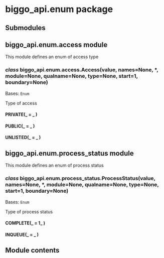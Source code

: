 # biggo_api.enum package

## Submodules

## biggo_api.enum.access module

This module defines an enum of access type


### _class_ biggo_api.enum.access.Access(value, names=None, \*, module=None, qualname=None, type=None, start=1, boundary=None)
Bases: `Enum`

Type of access


#### PRIVATE(_ = _ )

#### PUBLIC(_ = _ )

#### UNLISTED(_ = _ )
## biggo_api.enum.process_status module

This module defines an enum of process status


### _class_ biggo_api.enum.process_status.ProcessStatus(value, names=None, \*, module=None, qualname=None, type=None, start=1, boundary=None)
Bases: `Enum`

Type of process status


#### COMPLETE(_ = 1_ )

#### INQUEUE(_ = _ )
## Module contents
